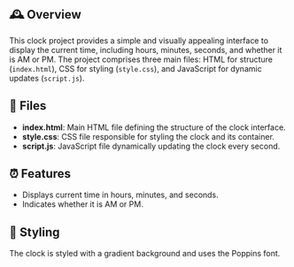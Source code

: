 ## 🕰️ Overview
This clock project provides a simple and visually appealing interface to display the current time, including hours, minutes, seconds, and whether it is AM or PM. The project comprises three main files: HTML for structure (`index.html`), CSS for styling (`style.css`), and JavaScript for dynamic updates (`script.js`).

## 📁 Files
- **index.html**: Main HTML file defining the structure of the clock interface.
- **style.css**: CSS file responsible for styling the clock and its container.
- **script.js**: JavaScript file dynamically updating the clock every second.

## ⏰ Features
- Displays current time in hours, minutes, and seconds.
- Indicates whether it is AM or PM.

## 🎨 Styling
The clock is styled with a gradient background and uses the Poppins font.
